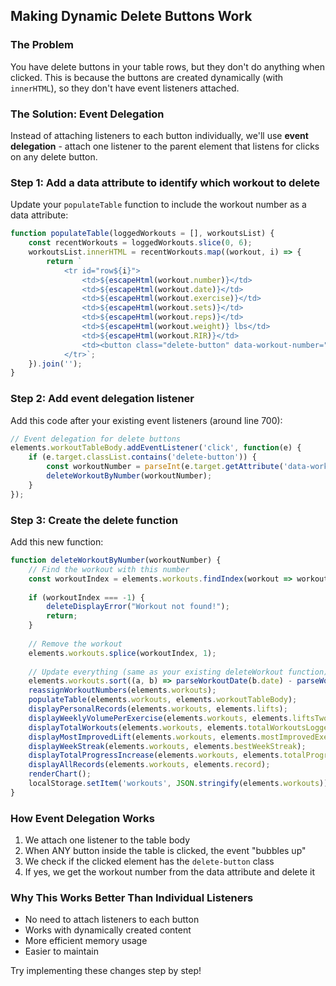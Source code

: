 ## Making Dynamic Delete Buttons Work

### The Problem
You have delete buttons in your table rows, but they don't do anything when clicked. This is because the buttons are created dynamically (with `innerHTML`), so they don't have event listeners attached.

### The Solution: Event Delegation
Instead of attaching listeners to each button individually, we'll use **event delegation** - attach one listener to the parent element that listens for clicks on any delete button.

### Step 1: Add a data attribute to identify which workout to delete
Update your `populateTable` function to include the workout number as a data attribute:

```javascript
function populateTable(loggedWorkouts = [], workoutsList) {
    const recentWorkouts = loggedWorkouts.slice(0, 6);
    workoutsList.innerHTML = recentWorkouts.map((workout, i) => {
        return `
            <tr id="row${i}">
                <td>${escapeHtml(workout.number)}</td>
                <td>${escapeHtml(workout.date)}</td>
                <td>${escapeHtml(workout.exercise)}</td>
                <td>${escapeHtml(workout.sets)}</td>
                <td>${escapeHtml(workout.reps)}</td>
                <td>${escapeHtml(workout.weight)} lbs</td>
                <td>${escapeHtml(workout.RIR)}</td>
                <td><button class="delete-button" data-workout-number="${workout.number}">Delete</button></td>
            </tr>`;
    }).join('');
}
```

### Step 2: Add event delegation listener
Add this code after your existing event listeners (around line 700):

```javascript
// Event delegation for delete buttons
elements.workoutTableBody.addEventListener('click', function(e) {
    if (e.target.classList.contains('delete-button')) {
        const workoutNumber = parseInt(e.target.getAttribute('data-workout-number'));
        deleteWorkoutByNumber(workoutNumber);
    }
});
```

### Step 3: Create the delete function
Add this new function:

```javascript
function deleteWorkoutByNumber(workoutNumber) {
    // Find the workout with this number
    const workoutIndex = elements.workouts.findIndex(workout => workout.number === workoutNumber);
    
    if (workoutIndex === -1) {
        deleteDisplayError("Workout not found!");
        return;
    }
    
    // Remove the workout
    elements.workouts.splice(workoutIndex, 1);
    
    // Update everything (same as your existing deleteWorkout function)
    elements.workouts.sort((a, b) => parseWorkoutDate(b.date) - parseWorkoutDate(a.date));
    reassignWorkoutNumbers(elements.workouts);
    populateTable(elements.workouts, elements.workoutTableBody);
    displayPersonalRecords(elements.workouts, elements.lifts);
    displayWeeklyVolumePerExercise(elements.workouts, elements.liftsTwo);
    displayTotalWorkouts(elements.workouts, elements.totalWorkoutsLogged);
    displayMostImprovedLift(elements.workouts, elements.mostImprovedExercise);
    displayWeekStreak(elements.workouts, elements.bestWeekStreak);
    displayTotalProgressIncrease(elements.workouts, elements.totalProgressIncrease);
    displayAllRecords(elements.workouts, elements.record);
    renderChart();
    localStorage.setItem('workouts', JSON.stringify(elements.workouts));
}
```

### How Event Delegation Works
1. We attach one listener to the table body
2. When ANY button inside the table is clicked, the event "bubbles up"
3. We check if the clicked element has the `delete-button` class
4. If yes, we get the workout number from the data attribute and delete it

### Why This Works Better Than Individual Listeners
- No need to attach listeners to each button
- Works with dynamically created content
- More efficient memory usage
- Easier to maintain

Try implementing these changes step by step!
